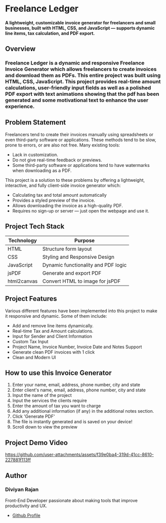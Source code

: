 # Freelance Ledger
#### A lightweight, customizable invoice generator for freelancers and small businesses, built with HTML, CSS, and JavaScript — supports dynamic line items, tax calculation, and PDF export.

## Overview
### Freelance Ledger is a dynamic and responsive Freelance Invoice Generator which allows freelancers to create invoices and download them as PDFs. This entire project was built using HTML, CSS, JavaScript. This project provides real-time amount calculations, user-friendly input fields as well as a polished PDF export with text animations showing that the pdf has been generated and some motivational text to enhance the user experience. 

## Problem Statement
Freelancers tend to create their invoices manually using spreadsheets or even third-party software or applications. These methods tend to be slow, prone to errors, or are also not free. Many existing tools:
* Lack in customization.
* Do not give real-time feedback or previews.
*	Some third-party software or applications tend to have watermarks when downloading as a PDF.

This project is a solution to these problems by offering a lightweight, interactive, and fully client-side invoice generator which:
*	Calculating tax and total amount automatically
*	Provides a styled preview of the invoice.
*	Allows downloading the invoice as a high-quality PDF.
*	Requires no sign-up or server — just open the webpage and use it.

## Project Tech Stack
| Technology  | Purpose |
| ------------- | ------------- |
| HTML  | Structure form layout  |
| CSS  | Styling and Responsive Design  |
| JavaScript  | Dynamic functionality and PDF logic |
| jsPDF  | Generate and export PDF  |
| html2canvas  | Convert HTML to image for jsPDF |


## Project Features
Various different features have been implemented into this project to make it responsive and dynamic. Some of them include:
* Add and remove line items dynamically.
* Real-time Tax and Amount calculations.
* Input for Sender and Client Information
* Custom Tax Input
* Project Name, Invoice Number, Invoice Date and Notes Support
* Generate clean PDF invoices with 1 click
* Clean and Modern UI

## How to use this Invoice Generator
1. Enter your name, email, address, phone number, city and state
2. Enter client's name, email, address, phone number, city and state
3. Input the name of the project
4. Input the services the clients require
5. Enter the amount of tax you want to charge
6. Add any additional information (if any) in the additional notes section.
7. Click 'Generate PDF'
8. The file is instantly generated and is saved on your device!
9. Scroll down to view the preview

## Project Demo Video
https://github.com/user-attachments/assets/f39e0ba4-319d-41cc-8610-227881f113ff

## Author
### Diviyan Rajan
Front-End Developer passionate about making tools that improve productivity and UX.
* [Github Profile](https://github.com/Diviyan20)

